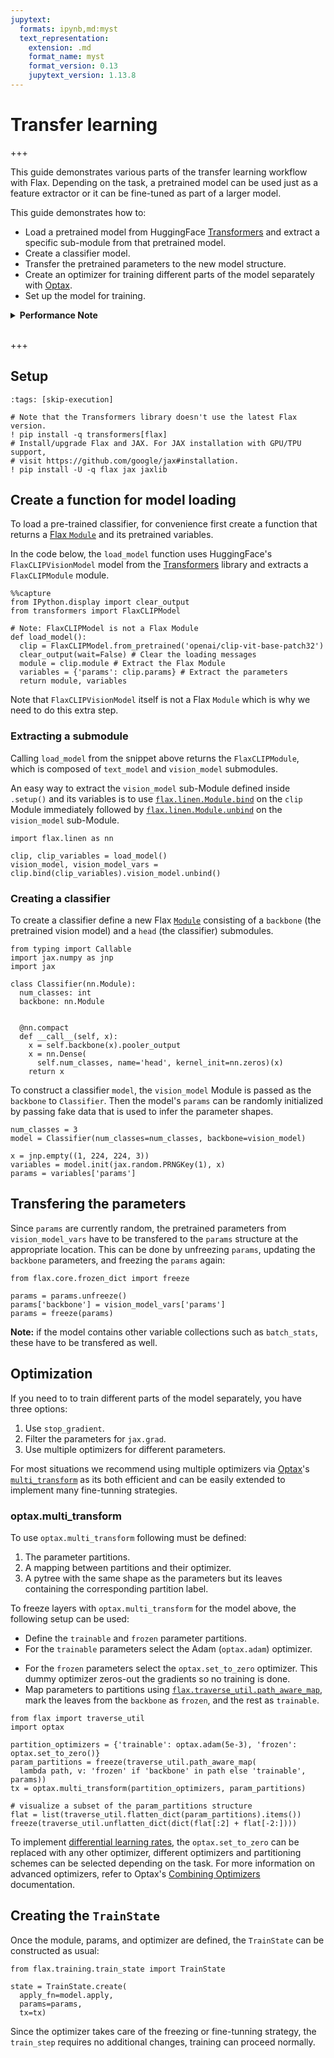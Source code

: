```yaml
---
jupytext:
  formats: ipynb,md:myst
  text_representation:
    extension: .md
    format_name: myst
    format_version: 0.13
    jupytext_version: 1.13.8
---
```


# Transfer learning

+++

This guide demonstrates various parts of the transfer learning workflow with Flax. Depending on the task, a pretrained model can be used just as a feature extractor or it can be fine-tuned as part of a larger model.

This guide demonstrates how to:

* Load a pretrained model from HuggingFace [Transformers](https://huggingface.co/docs/transformers/index) and extract a specific sub-module from that pretrained model.
* Create a classifier model.
* Transfer the pretrained parameters to the new model structure.
* Create an optimizer for training different parts of the model separately with [Optax](https://optax.readthedocs.io/).
* Set up the model for training.

<details><summary><b>Performance Note</b></summary>

Depending on your task, some of the content in this guide may be suboptimal. For example, if you are only going to train a linear classifier on top of a pretrained model, it may be better to just extract the feature embeddings once, which can result in much faster training, and you can use specialized algorithms for linear regression or logistic classification. This guide shows how to do transfer learning with all the model parameters.

</details><br>

+++

## Setup

```{code-cell} ipython3
:tags: [skip-execution]

# Note that the Transformers library doesn't use the latest Flax version.
! pip install -q transformers[flax]
# Install/upgrade Flax and JAX. For JAX installation with GPU/TPU support,
# visit https://github.com/google/jax#installation.
! pip install -U -q flax jax jaxlib
```

## Create a function for model loading

To load a pre-trained classifier, for convenience first create a function that returns a [Flax `Module`](https://flax.readthedocs.io/en/latest/guides/flax_basics.html#module-basics) and its pretrained variables.

In the code below, the `load_model` function uses HuggingFace's `FlaxCLIPVisionModel` model from the [Transformers](https://huggingface.co/docs/transformers/index) library and extracts a `FlaxCLIPModule` module.

```{code-cell} ipython3
%%capture
from IPython.display import clear_output
from transformers import FlaxCLIPModel

# Note: FlaxCLIPModel is not a Flax Module
def load_model():
  clip = FlaxCLIPModel.from_pretrained('openai/clip-vit-base-patch32')
  clear_output(wait=False) # Clear the loading messages
  module = clip.module # Extract the Flax Module
  variables = {'params': clip.params} # Extract the parameters
  return module, variables
```

Note that `FlaxCLIPVisionModel` itself is not a Flax `Module` which is why we need to do this extra step.

### Extracting a submodule

Calling `load_model` from the snippet above returns the `FlaxCLIPModule`, which is composed of `text_model` and `vision_model` submodules.

An easy way to extract the `vision_model` sub-Module defined inside `.setup()` and its variables is to use [`flax.linen.Module.bind`](https://flax.readthedocs.io/en/latest/api_reference/flax.linen/module.html#flax.linen.Module.bind) on the `clip` Module immediately followed by [`flax.linen.Module.unbind`](https://flax.readthedocs.io/en/latest/api_reference/flax.linen/module.html#flax.linen.Module.unbind) on the `vision_model` sub-Module.

```{code-cell} ipython3
import flax.linen as nn

clip, clip_variables = load_model()
vision_model, vision_model_vars = clip.bind(clip_variables).vision_model.unbind()
```

### Creating a classifier

To create a classifier define a new Flax [`Module`](https://flax.readthedocs.io/en/latest/guides/flax_basics.html#module-basics) consisting of a `backbone` (the pretrained vision model) and a `head` (the classifier) submodules.

```{code-cell} ipython3
from typing import Callable
import jax.numpy as jnp
import jax

class Classifier(nn.Module):
  num_classes: int
  backbone: nn.Module
  

  @nn.compact
  def __call__(self, x):
    x = self.backbone(x).pooler_output
    x = nn.Dense(
      self.num_classes, name='head', kernel_init=nn.zeros)(x)
    return x
```

To construct a classifier `model`, the `vision_model` Module is passed as the `backbone` to `Classifier`. Then the model's `params` can be randomly initialized by passing fake data that is used to infer the parameter shapes.

```{code-cell} ipython3
num_classes = 3
model = Classifier(num_classes=num_classes, backbone=vision_model)

x = jnp.empty((1, 224, 224, 3))
variables = model.init(jax.random.PRNGKey(1), x)
params = variables['params']
```

## Transfering the parameters
Since `params` are currently random, the pretrained parameters from `vision_model_vars` have to be transfered to the `params` structure at the appropriate location. This can be done by unfreezing `params`, updating the `backbone` parameters, and freezing the `params` again:

```{code-cell} ipython3
from flax.core.frozen_dict import freeze

params = params.unfreeze()
params['backbone'] = vision_model_vars['params']
params = freeze(params)
```

**Note:** if the model contains other variable collections such as `batch_stats`, these have to be transfered as well.

## Optimization

If you need to to train different parts of the model separately, you have three options:

1. Use `stop_gradient`.
2. Filter the parameters for `jax.grad`.
3. Use multiple optimizers for different parameters.

For most situations we recommend using multiple optimizers via [Optax](https://optax.readthedocs.io/)'s [`multi_transform`](https://optax.readthedocs.io/en/latest/api.html#optax.multi_transform) as its both efficient and can be easily extended to implement many fine-tunning strategies. 

### **optax.multi_transform**

To use `optax.multi_transform` following must be defined:

1. The parameter partitions.
2. A mapping between partitions and their optimizer.
3. A pytree with the same shape as the parameters but its leaves containing the corresponding partition label.

To freeze layers with `optax.multi_transform` for the model above, the following setup can be used:

* Define the `trainable` and `frozen` parameter partitions.
* For the `trainable` parameters select the Adam (`optax.adam`) optimizer.
- For the `frozen` parameters select the `optax.set_to_zero` optimizer. This dummy optimizer zeros-out the gradients so no training is done.
- Map parameters to partitions using [`flax.traverse_util.path_aware_map`](https://flax.readthedocs.io/en/latest/api_reference/flax.traverse_util.html#flax.traverse_util.path_aware_map), mark the leaves from the `backbone` as `frozen`, and the rest as `trainable`.

```{code-cell} ipython3
from flax import traverse_util
import optax

partition_optimizers = {'trainable': optax.adam(5e-3), 'frozen': optax.set_to_zero()}
param_partitions = freeze(traverse_util.path_aware_map(
  lambda path, v: 'frozen' if 'backbone' in path else 'trainable', params))
tx = optax.multi_transform(partition_optimizers, param_partitions)

# visualize a subset of the param_partitions structure
flat = list(traverse_util.flatten_dict(param_partitions).items())
freeze(traverse_util.unflatten_dict(dict(flat[:2] + flat[-2:])))
```

To implement [differential learning rates](https://blog.slavv.com/differential-learning-rates-59eff5209a4f), the `optax.set_to_zero` can be replaced with any other optimizer, different optimizers and partitioning schemes can be selected depending on the task. For more information on advanced optimizers, refer to Optax's [Combining Optimizers](https://optax.readthedocs.io/en/latest/api.html#combining-optimizers) documentation.

## Creating the `TrainState`

Once the module, params, and optimizer are defined, the `TrainState` can be constructed as usual:

```{code-cell} ipython3
from flax.training.train_state import TrainState

state = TrainState.create(
  apply_fn=model.apply,
  params=params,
  tx=tx)
```

Since the optimizer takes care of the freezing or fine-tunning strategy, the `train_step` requires no additional changes, training can proceed normally.
